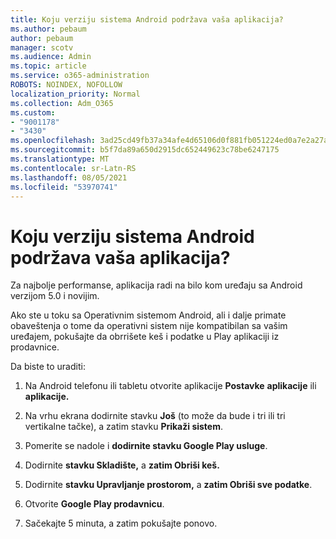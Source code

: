 ```yaml
---
title: Koju verziju sistema Android podržava vaša aplikacija?
ms.author: pebaum
author: pebaum
manager: scotv
ms.audience: Admin
ms.topic: article
ms.service: o365-administration
ROBOTS: NOINDEX, NOFOLLOW
localization_priority: Normal
ms.collection: Adm_O365
ms.custom:
- "9001178"
- "3430"
ms.openlocfilehash: 3ad25cd49fb37a34afe4d65106d0f881fb051224ed0a7e2a27a1fd2f52645433
ms.sourcegitcommit: b5f7da89a650d2915dc652449623c78be6247175
ms.translationtype: MT
ms.contentlocale: sr-Latn-RS
ms.lasthandoff: 08/05/2021
ms.locfileid: "53970741"
---
```

# <a name="what-version-of-android-does-your-app-support"></a>Koju verziju sistema Android podržava vaša aplikacija?

Za najbolje performanse, aplikacija radi na bilo kom uređaju sa Android verzijom 5.0 i novijim.

Ako ste u toku sa Operativnim sistemom Android, ali i dalje primate obaveštenja o tome da operativni sistem nije kompatibilan sa vašim uređajem, pokušajte da obrrišete keš i podatke u Play aplikaciji iz prodavnice.

Da biste to uraditi: 

1. Na Android telefonu ili tabletu otvorite aplikacije **Postavke** **aplikacije** ili **aplikacije.**

2. Na vrhu ekrana dodirnite stavku **Još** (to može da bude i tri ili tri vertikalne tačke), a zatim stavku **Prikaži sistem**. 

3. Pomerite se nadole i **dodirnite stavku Google Play usluge**. 

4. Dodirnite **stavku Skladište,** a **zatim Obriši keš.** 

5. Dodirnite **stavku Upravljanje prostorom,** a **zatim Obriši sve podatke**. 

6. Otvorite **Google Play prodavnicu**. 

7. Sačekajte 5 minuta, a zatim pokušajte ponovo. 